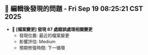 ## 🚨 編輯後發現的問題 - Fri Sep 19 08:25:21 CST 2025

- 🔄 **[檔案變更] 發現       87 處錯誤處理相關變更**
  - 發現位置: 最近的檔案變更
  - 影響評估: Medium
  - 預期修復時間: 下一循環

